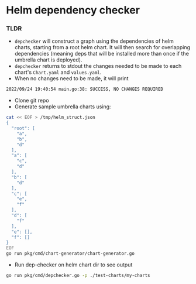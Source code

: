# Helm dependency checker

### TLDR
* `depchecker` will construct a graph using the dependencies of helm charts, starting from a root helm chart. It will then search for overlapping dependencies (meaning deps that will be installed more than once if the umbrella chart is deployed). 
* `depchecker` returns to stdout the changes needed to be made to each chart's `Chart.yaml` and `values.yaml`. 
* When no changes need to be made, it will print
```sh
2022/09/24 19:40:54 main.go:38: SUCCESS, NO CHANGES REQUIRED
```

* Clone git repo
* Generate sample umbrella charts using:
```sh
cat << EOF > /tmp/helm_struct.json
{
  "root": [
    "a",
    "b",
    "d"
  ],
  "a": [
    "c",
    "d"
  ],
  "b": [
    "d"
  ],
  "c": [
    "e",
    "f"
  ],
  "d": [
    "f"
  ],
  "e": [],
  "f": []
}
EOF
go run pkg/cmd/chart-generator/chart-generator.go

```

* Run dep-checker on helm chart dir to see output

```sh
go run pkg/cmd/depchecker.go -p ./test-charts/my-charts
```
